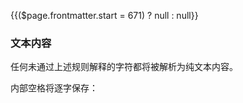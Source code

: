 {{($page.frontmatter.start = 671) ? null : null}}
### 文本内容

任何未通过上述规则解释的字符都将被解析为纯文本内容。  
<Example :index="$page.frontmatter.start++"/>

<Example :index="$page.frontmatter.start++"/>

内部空格将逐字保存：  
<Example :index="$page.frontmatter.start++"/>
